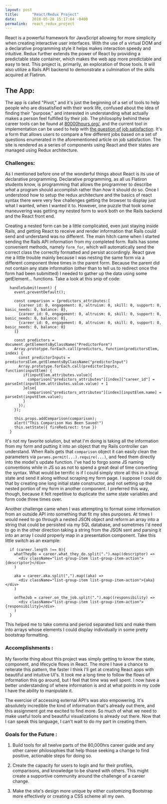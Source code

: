 ```yaml
---
layout: post
title:      "React/Redux Project"
date:       2018-05-28 15:17:04 -0400
permalink:  react_redux_project
---
```



React is a powerful framework for JavaScript allowing for more simplicity when creating interactive user interfaces.  With the use of a virtual DOM and a declarative programming style it helps makes interaction speedy and intuitive.  Redux further extends the power of React by providing a predictable state container, which makes the web app more predictable and easy to test.  This project is, primarily, an exploration of those tools.  It will also utilize a Rails API backend to demonstrate a culmination of the skills acquired at Flatiron.  

## The App: 

The app is called "Pivot," and it's just the beginning of a set of tools to help people who are dissatisfied with their work life, confused about the idea of finding their "purpose," and interested in understanding what actually makes a person feel fulfilled by their job.  The philosophy behind these career tools can be found at [80000hours.org/](https://80000hours.org/), and the current tool in implementation can be used to help with [the question of job satisfaction](https://80000hours.org/career-guide/job-satisfaction/).  It's a form that allows users to compare a few different jobs based on a set of questions enumerated in the aforementioned article on job satisfaction.  The site is rendered as a series of components using React and their states are managed using Redux architecture.

### Challenges:

As I mentioned before one of the wonderful things about React is its use of declarative programming.  Declarative programming, as all us Flatiron students know, is programming that allows the programmer to describe *what* a program should accomplish rather than *how* it should do so.  Once I understood how to setup the redux architecture and the basics of react syntax there were very few challenges getting the browser to display just what I wanted, when I wanted it to.  However, one puzzle that took some maneuvering was getting my nested form to work both on the Rails backend and the React front end.

Creating a nested form can be a little complicated, even just staying inside Rails, and getting React to receive and render information that Rails could send and understand was no different.  The main hitch came when I started sending the Rails API information from my completed form.  Rails has some convenient methods, namely `form_for`, which will automatically send the correct class the correctly formatted and persist accordingly.  React gave me a little trouble mainly because I was nesting the same form via a different component three times in the parent form.  Because the parent did not contain any state information (other than to tell us to redirect once the form had been submitted) I needed to gather up the data using some getElement... functions.  Take a look at this snip of code: 

```
  handleSubmit(event) {
    event.preventDefault();

    const comparison = {predictors_attributes:[
      {career_id: 0, engagement: 0, altruism: 0, skill: 0, support: 0, basic_needs: 0, balance: 0},
      {career_id: 0, engagement: 0, altruism: 0, skill: 0, support: 0, basic_needs: 0, balance: 0},
      {career_id: 0, engagement: 0, altruism: 0, skill: 0, support: 0, basic_needs: 0, balance: 0}
    ]}

    const predictors = document.getElementsByClassName("PredictorForm")
    Array.prototype.forEach.call(predictors, function(predictorsElem, index) {
      const predictorInputs = predictorsElem.getElementsByClassName("predictorInput")
      Array.prototype.forEach.call(predictorInputs, function(inputElem) {
        if(inputElem.attributes.value){
          comparison["predictors_attributes"][index]["career_id"] = parseInt(inputElem.attributes.value.value) + 1
        }else{
          comparison["predictors_attributes"][index][inputElem.name] = parseInt(inputElem.value);
        }
      });
    });

    this.props.addComparison(comparison);
    alert("This Comparison Has Been Saved!")
    this.setState({ fireRedirect: true })
  }
```

It's not my favorite solution, but what I'm doing is taking all the information from my form and putting it into an object that my Rails controller can understand.  When Rails gets that `comparison` object it can easily clean the parameters via `params.permit(...).require(...)`, and feed them directly into the model's update function.  I've had to forgo some JS naming conventions while in JS so as not to spend a great deal of time converting the syntax.  What would be terrific is if I could simply store all this in a local state and send it along without scraping my form page.  I suppose I could do that by creating one long initial state constructor, and not setting up the nested portion of my form in another component.  I preferred this way, though, because it felt repetitive to duplicate the same state variables and form code three times over.

Another challenge came when I was attempting to format some information from an outside API into something that fit my sites purposes.  At times I would need to go through a nested JSON object and reform an array into a string that could be persisted via my SQL database, and sometimes I'd need to go in the other direction taking a string from the JSON sent and parsing it into an array I could properly map in a presentation component.  Take this little switch as an example: 

```
  if (career.length !== 0){
    whatTheyDo = career.what_they_do.split(".").map((descriptor) =>
      <div className="list-group-item list-group-item-action">{descriptor}</div>
    )

    aka = career.aka.split(",").map((aka) =>
      <div className="list-group-item list-group-item-action">{aka}</div>
    )

    onTheJob = career.on_the_job.split(".").map((responsibility) =>
      <div className="list-group-item list-group-item-action">{responsibility}</div>
    )
  }
```

This helped me to take comma and period separated lists and make them into arrays whose elements I could display individually in some pretty bootstrap formatting.

### Accomplishments :

My favorite thing about this project was simply getting to know the state, component, and lifecycle flows in React.  The more I have a chance to reiterate this pattern, the faster I think I'll get at creating React apps with beautiful and intuitive UI's.  It took me a long time to follow the flows of information this go around, but I feel that time was well spent.  I now have a better understanding of where information is and at what points in my code I have the ability to manipulate it.

The exercise of accessing external API's was also empowering.  It's absolutely incredible the kind of information that's already out there, and this assignment got me excited to find more.  So much of what we need to make useful tools and beautiful visualizations is already out there.  Now that I can speak this language, I can't wait to do my part in creating them.  

### Goals for the Future :

1. Build tools for all twelve parts of the 80,000hrs career guide and any other career philosophies that help those seeking a change to find positive, actionable steps for doing so.

2. Create the capacity for users to login and for their profiles, comparisons, and knowledge to be shared with others.  This might create a supportive community around the challenge of a career change.

3. Make the site's design more unique by either customizing Bootstrap more effectively or creating a CSS scheme all my own.

